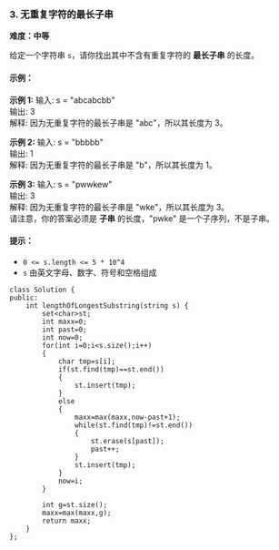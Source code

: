### 3. 无重复字符的最长子串

**难度：中等**

给定一个字符串 `s`，请你找出其中不含有重复字符的 **最长子串** 的长度。

#### 示例：

**示例 1:**
输入: s = "abcabcbb"  
输出: 3  
解释: 因为无重复字符的最长子串是 "abc"，所以其长度为 3。

**示例 2:**
输入: s = "bbbbb"  
输出: 1  
解释: 因为无重复字符的最长子串是 "b"，所以其长度为 1。

**示例 3:**
输入: s = "pwwkew"  
输出: 3  
解释: 因为无重复字符的最长子串是 "wke"，所以其长度为 3。  
请注意，你的答案必须是 **子串** 的长度，"pwke" 是一个子序列，不是子串。

#### 提示：

- `0 <= s.length <= 5 * 10^4`
- `s` 由英文字母、数字、符号和空格组成

```
class Solution {
public:
    int lengthOfLongestSubstring(string s) {
        set<char>st;
        int maxx=0;
        int past=0;
        int now=0;
        for(int i=0;i<s.size();i++)
        {
            char tmp=s[i];
            if(st.find(tmp)==st.end())
            {
                st.insert(tmp);
            }
            else
            {
                maxx=max(maxx,now-past+1);
                while(st.find(tmp)!=st.end())
                {
                    st.erase(s[past]);
                    past++;
                }
                st.insert(tmp);
            }
            now=i;
        }

        int g=st.size();
        maxx=max(maxx,g);
        return maxx;
    }
};

```

